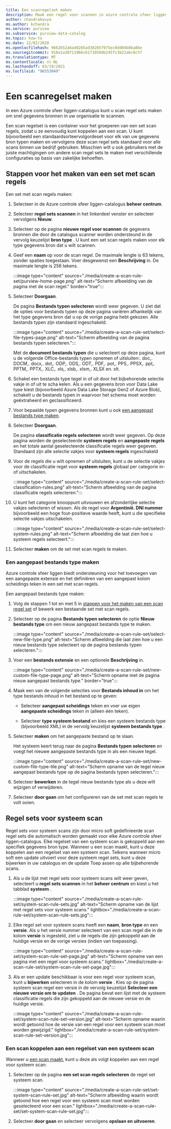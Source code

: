 ```yaml
---
title: Een scanregelset maken
description: Maak een regel voor scannen in azure controle sfeer liggen om snel gegevens bronnen in uw organisatie te scannen.
author: chandrakavya
ms.author: kchandra
ms.service: purview
ms.subservice: purview-data-catalog
ms.topic: how-to
ms.date: 12/02/2020
ms.openlocfilehash: 9662652a6a40285ad382857975ec0dd04b8ba8be
ms.sourcegitcommit: 910a1a38711966cb171050db245fc3b22abc8c5f
ms.translationtype: MT
ms.contentlocale: nl-NL
ms.lasthandoff: 03/19/2021
ms.locfileid: "96553049"
---
```

# <a name="create-a-scan-rule-set"></a>Een scanregelset maken

In een Azure controle sfeer liggen-catalogus kunt u scan regel sets maken om snel gegevens bronnen in uw organisatie te scannen.

Een scan regelset is een container voor het groeperen van een set scan regels, zodat u ze eenvoudig kunt koppelen aan een scan. U kunt bijvoorbeeld een standaardsorteervolgordeset voor elk van uw gegevens bron typen maken en vervolgens deze scan regel sets standaard voor alle scans binnen uw bedrijf gebruiken. Misschien wilt u ook gebruikers met de juiste machtigingen om andere scan regel sets te maken met verschillende configuraties op basis van zakelijke behoeften.

## <a name="steps-to-create-a-scan-rule-set"></a>Stappen voor het maken van een set met scan regels

Een set met scan regels maken:

1. Selecteer in de Azure controle sfeer liggen-catalogus **beheer centrum**.

1. Selecteer **regel sets scannen** in het linkerdeel venster en selecteer vervolgens **Nieuw**.

1. Selecteer op de pagina **nieuwe regel voor scannen** de gegevens bronnen die door de catalogus scanner worden ondersteund in de vervolg keuzelijst **bron type** . U kunt een set scan regels maken voor elk type gegevens bron dat u wilt scannen.

1. Geef een **naam** op voor de scan regel. De maximale lengte is 63 tekens, zonder spaties toegestaan. Voer desgewenst een **Beschrijving** in. De maximale lengte is 256 tekens.

   :::image type="content" source="./media/create-a-scan-rule-set/purview-home-page.png" alt-text="Scherm afbeelding van de pagina met de scan regel." border="true":::

1. Selecteer **Doorgaan**.

   De pagina **Bestands typen selecteren** wordt weer gegeven. U ziet dat de opties voor bestands typen op deze pagina variëren afhankelijk van het type gegevens bron dat u op de vorige pagina hebt gekozen. Alle bestands typen zijn standaard ingeschakeld.

      :::image type="content" source="./media/create-a-scan-rule-set/select-file-types-page.png" alt-text="Scherm afbeelding van de pagina bestands typen selecteren.":::

   Met de **document bestands typen** die u selecteert op deze pagina, kunt u de volgende Office-bestands typen opnemen of uitsluiten:. doc,. DOCM,. docx,. dot,. ODP,. ODS,. ODT,. PDF,. pot,. PPS,. PPSX,. ppt,. PPTM,. PPTX,. XLC,. xls,. xlsb,. xlsm,. XLSX en. xlt.

1. Schakel een bestands type tegel in of uit door het bijbehorende selectie vakje in of uit te scha kelen. Als u een gegevens bron voor Data Lake type kiest (bijvoorbeeld Azure Data Lake Storage Gen2 of Azure Blob), schakelt u de bestands typen in waarvoor het schema moet worden geëxtraheerd en geclassificeerd.

1. Voor bepaalde typen gegevens bronnen kunt u ook [een aangepast bestands type maken](#create-a-custom-file-type).

1. Selecteer **Doorgaan**.

   De pagina **classificatie regels selecteren** wordt weer gegeven. Op deze pagina worden de geselecteerde **systeem regels** en **aangepaste regels** en het totale aantal geselecteerde classificatie regels weer gegeven. Standaard zijn alle selectie vakjes voor **systeem regels** ingeschakeld

1. Voor de regels die u wilt opnemen of uitsluiten, kunt u de selectie vakjes voor de classificatie regel voor **systeem regels** globaal per categorie in-of uitschakelen.

   :::image type="content" source="./media/create-a-scan-rule-set/select-classification-rules.png" alt-text="Scherm afbeelding van de pagina classificatie regels selecteren.":::

1. U kunt het categorie knooppunt uitvouwen en afzonderlijke selectie vakjes selecteren of wissen. Als de regel voor **Argentinië. DNI nummer** bijvoorbeeld een hoge fout-positieve waarde heeft, kunt u die specifieke selectie vakjes uitschakelen.

   :::image type="content" source="./media/create-a-scan-rule-set/select-system-rules.png" alt-text="Scherm afbeelding die laat zien hoe u systeem regels selecteert.":::

1. Selecteer **maken** om de set met scan regels te maken.

### <a name="create-a-custom-file-type"></a>Een aangepast bestands type maken

Azure controle sfeer liggen biedt ondersteuning voor het toevoegen van een aangepaste extensie en het definiëren van een aangepast kolom scheidings teken in een set met scan regels.

Een aangepast bestands type maken:

1. Volg de stappen 1 tot en met 5 in [stappen voor het maken van een scan regel set](#steps-to-create-a-scan-rule-set) of bewerk een bestaande set met scan regels.

1. Selecteer op de pagina **Bestands typen selecteren** de optie **Nieuw bestands type** om een nieuw aangepast bestands type te maken.

   :::image type="content" source="./media/create-a-scan-rule-set/select-new-file-type.png" alt-text="Scherm afbeelding die laat zien hoe u een nieuw bestands type selecteert op de pagina bestands typen selecteren.":::

1. Voer een **bestands extensie** en een optionele **Beschrijving** in.

   :::image type="content" source="./media/create-a-scan-rule-set/new-custom-file-type-page.png" alt-text="Scherm opname met de pagina nieuw aangepast bestands type." border="true":::

1. Maak een van de volgende selecties voor **Bestands inhoud in** om het type bestands inhoud in het bestand op te geven:

   - Selecteer **aangepast scheidings** teken en voer uw eigen **aangepaste scheidings** teken in (alleen één teken).

   - Selecteer **type systeem bestand** en kies een systeem bestands type (bijvoorbeeld XML) in de vervolg keuzelijst **systeem bestands type** .

1. Selecteer **maken** om het aangepaste bestand op te slaan.

   Het systeem keert terug naar de pagina **Bestands typen selecteren** en voegt het nieuwe aangepaste bestands type in als een nieuwe tegel.

   :::image type="content" source="./media/create-a-scan-rule-set/new-custom-file-type-tile.png" alt-text="Scherm opname van de tegel nieuw aangepast bestands type op de pagina bestands typen selecteren.":::

1. Selecteer **bewerken** in de tegel nieuw bestands type als u deze wilt wijzigen of verwijderen.

1. Selecteer **door gaan** om het configureren van de set met scan regels te volt ooien.

## <a name="system-scan-rule-sets"></a>Regel sets voor systeem scan

Regel sets voor systeem scans zijn door micro soft gedefinieerde scan regel sets die automatisch worden gemaakt voor elke Azure controle sfeer liggen-catalogus. Elke regelset van een systeem scan is gekoppeld aan een specifiek gegevens bron type. Wanneer u een scan maakt, kunt u deze koppelen aan een regelset van een systeem scan. Telkens wanneer micro soft een update uitvoert voor deze systeem regel sets, kunt u deze bijwerken in uw catalogus en de update Toep assen op alle bijbehorende scans.

1. Als u de lijst met regel sets voor systeem scans wilt weer geven, selecteert u **regel sets scannen** in het **beheer centrum** en kiest u het tabblad **systeem** .

   :::image type="content" source="./media/create-a-scan-rule-set/system-scan-rule-sets.jpg" alt-text="Scherm opname van de lijst met regel sets voor systeem scans." lightbox="./media/create-a-scan-rule-set/system-scan-rule-sets.jpg":::

1. Elke regel set voor systeem scans heeft een **naam**, **bron type** en een **versie**. Als u het versie nummer selecteert van een scan regel die in de kolom **versie** is ingesteld, ziet u de regels die zijn gekoppeld aan de huidige versie en de vorige versies (indien van toepassing).

   :::image type="content" source="./media/create-a-scan-rule-set/system-scan-rule-set-page.jpg" alt-text="Scherm opname van een pagina met een regel voor systeem scans." lightbox="./media/create-a-scan-rule-set/system-scan-rule-set-page.jpg":::

1. Als er een update beschikbaar is voor een regel voor systeem scan, kunt u **bijwerken** selecteren in de kolom **versie** . Kies op de pagina systeem scan regel een versie in de vervolg keuzelijst **Selecteer een nieuwe versie om te updaten** . De pagina bevat een lijst met de systeem classificatie regels die zijn gekoppeld aan de nieuwe versie en de huidige versie.

   :::image type="content" source="./media/create-a-scan-rule-set/system-scan-rule-set-version.jpg" alt-text="Scherm opname waarin wordt getoond hoe de versie van een regel voor een systeem scan moet worden gewijzigd." lightbox="./media/create-a-scan-rule-set/system-scan-rule-set-version.jpg":::

### <a name="associate-a-scan-with-a-system-scan-rule-set"></a>Een scan koppelen aan een regelset van een systeem scan

Wanneer u [een scan maakt](tutorial-scan-data.md#scan-data-into-the-catalog), kunt u deze als volgt koppelen aan een regel voor systeem scan:

1. Selecteer op de pagina **een set scan regels selecteren** de regel set systeem scan.

   :::image type="content" source="./media/create-a-scan-rule-set/set-system-scan-rule-set.jpg" alt-text="Scherm afbeelding waarin wordt getoond hoe een regel voor een systeem scan moet worden geselecteerd voor een scan." lightbox="./media/create-a-scan-rule-set/set-system-scan-rule-set.jpg":::

1. Selecteer **door gaan** en selecteer vervolgens **opslaan en uitvoeren**.
